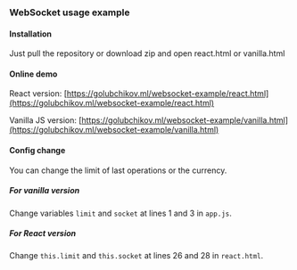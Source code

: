 ### WebSocket usage example

#### Installation

Just pull the repository or download zip and open react.html or vanilla.html

#### Online demo

React version: [https://golubchikov.ml/websocket-example/react.html](https://golubchikov.ml/websocket-example/react.html)

Vanilla JS version: [https://golubchikov.ml/websocket-example/vanilla.html](https://golubchikov.ml/websocket-example/vanilla.html)

#### Config change

You can change the limit of last operations or the currency. 

##### For vanilla version

Change variables `limit` and `socket` at lines 1 and 3 in `app.js`.

##### For React version

Change `this.limit` and `this.socket` at lines 26 and 28 in `react.html`.